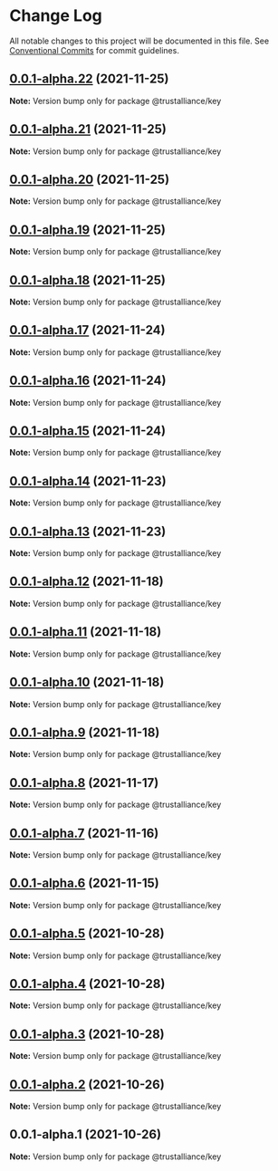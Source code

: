 # Change Log

All notable changes to this project will be documented in this file.
See [Conventional Commits](https://conventionalcommits.org) for commit guidelines.

## [0.0.1-alpha.22](https://github.com/trustalliance-blockchain/trustalliance-verifiable/compare/@trustalliance/key@0.0.1-alpha.21...@trustalliance/key@0.0.1-alpha.22) (2021-11-25)

**Note:** Version bump only for package @trustalliance/key





## [0.0.1-alpha.21](https://github.com/trustalliance-blockchain/trustalliance-verifiable/compare/@trustalliance/key@0.0.1-alpha.20...@trustalliance/key@0.0.1-alpha.21) (2021-11-25)

**Note:** Version bump only for package @trustalliance/key





## [0.0.1-alpha.20](https://github.com/trustalliance-blockchain/trustalliance-verifiable/compare/@trustalliance/key@0.0.1-alpha.19...@trustalliance/key@0.0.1-alpha.20) (2021-11-25)

**Note:** Version bump only for package @trustalliance/key





## [0.0.1-alpha.19](https://github.com/trustalliance-blockchain/track-back-verifier/compare/@trustalliance/key@0.0.1-alpha.18...@trustalliance/key@0.0.1-alpha.19) (2021-11-25)

**Note:** Version bump only for package @trustalliance/key





## [0.0.1-alpha.18](github.com/trustalliance-blockchain/track-back-verifier/packages/trustalliance-key/compare/@trustalliance/key@0.0.1-alpha.17...@trustalliance/key@0.0.1-alpha.18) (2021-11-25)

**Note:** Version bump only for package @trustalliance/key





## [0.0.1-alpha.17](https://github.com/trustalliance-blockchain/trustalliance-verifiable/compare/@trustalliance/key@0.0.1-alpha.16...@trustalliance/key@0.0.1-alpha.17) (2021-11-24)

**Note:** Version bump only for package @trustalliance/key





## [0.0.1-alpha.16](https://github.com/trustalliance-blockchain/trustalliance-verifiable/compare/@trustalliance/key@0.0.1-alpha.15...@trustalliance/key@0.0.1-alpha.16) (2021-11-24)

**Note:** Version bump only for package @trustalliance/key





## [0.0.1-alpha.15](https://github.com/trustalliance-blockchain/trustalliance-verifiable/compare/@trustalliance/key@0.0.1-alpha.14...@trustalliance/key@0.0.1-alpha.15) (2021-11-24)

**Note:** Version bump only for package @trustalliance/key





## [0.0.1-alpha.14](https://github.com/trustalliance-blockchain/trustalliance-verifiable/compare/@trustalliance/key@0.0.1-alpha.13...@trustalliance/key@0.0.1-alpha.14) (2021-11-23)

**Note:** Version bump only for package @trustalliance/key





## [0.0.1-alpha.13](https://github.com/trustalliance-blockchain/trustalliance-verifiable/compare/@trustalliance/key@0.0.1-alpha.12...@trustalliance/key@0.0.1-alpha.13) (2021-11-23)

**Note:** Version bump only for package @trustalliance/key





## [0.0.1-alpha.12](https://github.com/trustalliance-blockchain/trustalliance-verifiable/compare/@trustalliance/key@0.0.1-alpha.11...@trustalliance/key@0.0.1-alpha.12) (2021-11-18)

**Note:** Version bump only for package @trustalliance/key





## [0.0.1-alpha.11](https://github.com/trustalliance-blockchain/trustalliance-verifiable/compare/@trustalliance/key@0.0.1-alpha.10...@trustalliance/key@0.0.1-alpha.11) (2021-11-18)

**Note:** Version bump only for package @trustalliance/key





## [0.0.1-alpha.10](https://github.com/trustalliance-blockchain/trustalliance-verifiable/compare/@trustalliance/key@0.0.1-alpha.9...@trustalliance/key@0.0.1-alpha.10) (2021-11-18)

**Note:** Version bump only for package @trustalliance/key





## [0.0.1-alpha.9](https://github.com/trustalliance-blockchain/trustalliance-verifiable/compare/@trustalliance/key@0.0.1-alpha.8...@trustalliance/key@0.0.1-alpha.9) (2021-11-18)

**Note:** Version bump only for package @trustalliance/key





## [0.0.1-alpha.8](https://github.com/trustalliance-blockchain/trustalliance-verifiable/compare/@trustalliance/key@0.0.1-alpha.7...@trustalliance/key@0.0.1-alpha.8) (2021-11-17)

**Note:** Version bump only for package @trustalliance/key





## [0.0.1-alpha.7](https://github.com/trustalliance-blockchain/trustalliance-verifiable/compare/@trustalliance/key@0.0.1-alpha.6...@trustalliance/key@0.0.1-alpha.7) (2021-11-16)

**Note:** Version bump only for package @trustalliance/key





## [0.0.1-alpha.6](https://github.com/trustalliance-blockchain/trustalliance-verifiable/compare/@trustalliance/key@0.0.1-alpha.5...@trustalliance/key@0.0.1-alpha.6) (2021-11-15)

**Note:** Version bump only for package @trustalliance/key





## [0.0.1-alpha.5](https://github.com/trustalliance-blockchain/trustalliance-verifiable/compare/@trustalliance/key@0.0.1-alpha.4...@trustalliance/key@0.0.1-alpha.5) (2021-10-28)

**Note:** Version bump only for package @trustalliance/key





## [0.0.1-alpha.4](https://github.com/trustalliance-blockchain/trustalliance-verifiable/compare/@trustalliance/key@0.0.1-alpha.3...@trustalliance/key@0.0.1-alpha.4) (2021-10-28)

**Note:** Version bump only for package @trustalliance/key





## [0.0.1-alpha.3](https://github.com/trustalliance-blockchain/trustalliance-verifiable/compare/@trustalliance/key@0.0.1-alpha.2...@trustalliance/key@0.0.1-alpha.3) (2021-10-28)

**Note:** Version bump only for package @trustalliance/key





## [0.0.1-alpha.2](https://github.com/trustalliance-blockchain/trustalliance-verifiable/compare/@trustalliance/key@0.0.1-alpha.1...@trustalliance/key@0.0.1-alpha.2) (2021-10-26)

**Note:** Version bump only for package @trustalliance/key





## 0.0.1-alpha.1 (2021-10-26)

**Note:** Version bump only for package @trustalliance/key
